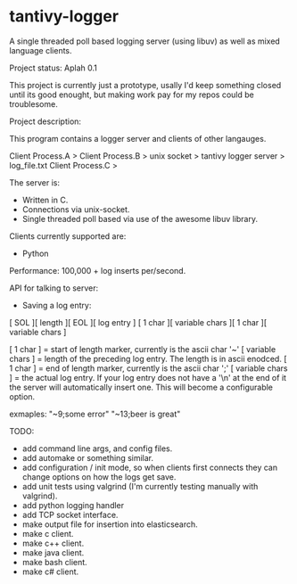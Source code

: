 # tantivy-logger
A single threaded poll based logging server (using libuv) as well as mixed language clients.

Project status: Aplah 0.1

This project is currently just a prototype, usally I'd keep something closed until its good enought, but making work pay for my repos could be troublesome.

Project description:

This program contains a logger server and clients of other langauges.

Client Process.A >
Client Process.B > unix socket > tantivy logger server > log_file.txt
Client Process.C >

The server is:
* Written in C.
* Connections via unix-socket.
* Single threaded poll based via use of the awesome libuv library.

Clients currently supported are:
* Python

Performance: 
100,000 + log inserts per/second.

API for talking to server:

* Saving a log entry:

[ SOL ][ length ][ EOL ][ log entry ]
[ 1 char ][ variable chars ][ 1 char ][ variable chars ]

[ 1 char ] = start of length marker, currently is the ascii char '~'
[ variable chars ] = length of the preceding log entry. The length is in ascii enodced. 
[ 1 char ] = end of length marker, currently is the ascii char ';'
[ variable chars ] = the actual log entry. If your log entry does not have a '\n' at the end of it the server will automatically insert one. This will become a configurable option.

exmaples:
"~9;some error"
"~13;beer is great"

TODO:
* add command line args, and config files.
* add automake or something similar.
* add configuration / init mode, so when clients first connects they can change options on how the logs get save.
* add unit tests using valgrind (I'm currently testing manually with valgrind).
* add python logging handler 
* add TCP socket interface.
* make output file for insertion into elasticsearch.
* make c client.
* make c++ client.
* make java client.
* make bash client.
* make c# client.

